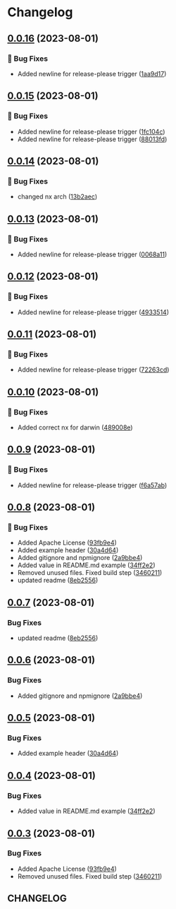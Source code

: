 # Changelog

## [0.0.16](https://github.com/openscd/oscd-components/compare/@openscd/oscd-textfield-v0.0.15...@openscd/oscd-textfield-v0.0.16) (2023-08-01)


### 🐞 Bug Fixes

* Added newline for release-please trigger ([1aa9d17](https://github.com/openscd/oscd-components/commit/1aa9d17103372c8a1b5173a44c5a2d8d8678ca58))

## [0.0.15](https://github.com/openscd/oscd-components/compare/@openscd/oscd-textfield-v0.0.14...@openscd/oscd-textfield-v0.0.15) (2023-08-01)


### 🐞 Bug Fixes

* Added newline for release-please trigger ([1fc104c](https://github.com/openscd/oscd-components/commit/1fc104cec819be628c70aaa85399e1e9fbedfab8))
* Added newline for release-please trigger ([88013fd](https://github.com/openscd/oscd-components/commit/88013fd927fa6065032c368bfa7c4180f1e40753))

## [0.0.14](https://github.com/openscd/oscd-components/compare/@openscd/oscd-textfield-v0.0.13...@openscd/oscd-textfield-v0.0.14) (2023-08-01)


### 🐞 Bug Fixes

* changed nx arch ([13b2aec](https://github.com/openscd/oscd-components/commit/13b2aec1daa2c7644a539b852aa32cbd5898fb9c))

## [0.0.13](https://github.com/openscd/oscd-components/compare/@openscd/oscd-textfield-v0.0.12...@openscd/oscd-textfield-v0.0.13) (2023-08-01)


### 🐞 Bug Fixes

* Added newline for release-please trigger ([0068a11](https://github.com/openscd/oscd-components/commit/0068a1177ae4095acf3dd8673c81255fa7a98044))

## [0.0.12](https://github.com/openscd/oscd-components/compare/@openscd/oscd-textfield-v0.0.11...@openscd/oscd-textfield-v0.0.12) (2023-08-01)


### 🐞 Bug Fixes

* Added newline for release-please trigger ([4933514](https://github.com/openscd/oscd-components/commit/493351440b8e5c2b69d137615cde4c616a453e92))

## [0.0.11](https://github.com/openscd/oscd-components/compare/@openscd/oscd-textfield-v0.0.10...@openscd/oscd-textfield-v0.0.11) (2023-08-01)


### 🐞 Bug Fixes

* Added newline for release-please trigger ([72263cd](https://github.com/openscd/oscd-components/commit/72263cd9d22863ae7308dc74c0e3e0b5165aa0ae))

## [0.0.10](https://github.com/openscd/oscd-components/compare/@openscd/oscd-textfield-v0.0.9...@openscd/oscd-textfield-v0.0.10) (2023-08-01)


### 🐞 Bug Fixes

* Added correct nx for darwin ([489008e](https://github.com/openscd/oscd-components/commit/489008ef88f401eb3d54e02d7e229c8ab4291969))

## [0.0.9](https://github.com/openscd/oscd-components/compare/@openscd/oscd-textfield-v0.0.8...@openscd/oscd-textfield-v0.0.9) (2023-08-01)


### 🐞 Bug Fixes

* Added newline for release-please trigger ([f6a57ab](https://github.com/openscd/oscd-components/commit/f6a57ab7ea00ad58b6359d3cb33d74c451465be5))

## [0.0.8](https://github.com/openscd/oscd-components/compare/@openscd/oscd-textfield-v0.0.7...@openscd/oscd-textfield-v0.0.8) (2023-08-01)


### 🐞 Bug Fixes

* Added Apache License ([93fb9e4](https://github.com/openscd/oscd-components/commit/93fb9e459620fc64fde3a44997855518553c350a))
* Added example header ([30a4d64](https://github.com/openscd/oscd-components/commit/30a4d64a37cdab964f9237ea9c902261df0c065a))
* Added gitignore and npmignore ([2a9bbe4](https://github.com/openscd/oscd-components/commit/2a9bbe410092f557f87a432fc8252dd8218f0f92))
* Added value in README.md example ([34ff2e2](https://github.com/openscd/oscd-components/commit/34ff2e288c3f88ca19eb351ba396a758663d3693))
* Removed unused files. Fixed build step ([3460211](https://github.com/openscd/oscd-components/commit/346021199d692880d9407224f9c18ce1bd6e3352))
* updated readme ([8eb2556](https://github.com/openscd/oscd-components/commit/8eb25562821894621919885b3ebb43d29a01550b))

## [0.0.7](https://github.com/openscd/oscd-components/compare/oscd-textfield-v0.0.6...oscd-textfield-v0.0.7) (2023-08-01)


### Bug Fixes

* updated readme ([8eb2556](https://github.com/openscd/oscd-components/commit/8eb25562821894621919885b3ebb43d29a01550b))

## [0.0.6](https://github.com/openscd/oscd-components/compare/oscd-textfield-v0.0.5...oscd-textfield-v0.0.6) (2023-08-01)


### Bug Fixes

* Added gitignore and npmignore ([2a9bbe4](https://github.com/openscd/oscd-components/commit/2a9bbe410092f557f87a432fc8252dd8218f0f92))

## [0.0.5](https://github.com/openscd/oscd-components/compare/oscd-textfield-v0.0.4...oscd-textfield-v0.0.5) (2023-08-01)


### Bug Fixes

* Added example header ([30a4d64](https://github.com/openscd/oscd-components/commit/30a4d64a37cdab964f9237ea9c902261df0c065a))

## [0.0.4](https://github.com/openscd/oscd-components/compare/oscd-textfield-v0.0.3...oscd-textfield-v0.0.4) (2023-08-01)


### Bug Fixes

* Added value in README.md example ([34ff2e2](https://github.com/openscd/oscd-components/commit/34ff2e288c3f88ca19eb351ba396a758663d3693))

## [0.0.3](https://github.com/openscd/oscd-components/compare/oscd-textfield-v0.0.2...oscd-textfield-v0.0.3) (2023-08-01)


### Bug Fixes

* Added Apache License ([93fb9e4](https://github.com/openscd/oscd-components/commit/93fb9e459620fc64fde3a44997855518553c350a))
* Removed unused files. Fixed build step ([3460211](https://github.com/openscd/oscd-components/commit/346021199d692880d9407224f9c18ce1bd6e3352))

## CHANGELOG
